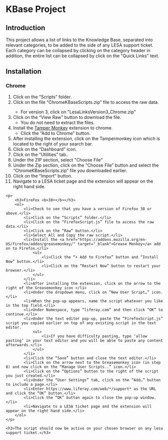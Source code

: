 <h1>KBase Project</h1>

<p>
	<h2>Introduction</h2>
	<p>This project allows a list of links to the Knowledge Base, separated into relevant categories, to be added to the side of any LESA support ticket. Each category can be collapsed by clicking on the category header in addition, the entire list can be collapsed by click on the "Quick Links" text.</p>
<p>

<p>
	<h2>Installation</h2>
	<p>
		<h3>Chrome</h3> 
		<ol>
			<li>Click on the “Scripts” folder.</li>
			<li>Click on the file “ChromeKBaseScripts.zip” file to access the raw data.</li>
				<ul>
					<li>For version 3, click on "LesaLinksVersion3_Chrome.zip"</li>
				</ul>
			<li>Click on the “View Raw” button to download the file.<ul><li>You do not need to extract the files.</li></ul></li>
			<li>Install the <a href="https://chrome.google.com/webstore/detail/tampermonkey/dhdgffkkebhmkfjojejmpbldmpobfkfo?hl=en" target="_blank">Tamper Monkey</a> extension to chrome.
				<ul>
					<li>Click the “Add to Chrome” button.</li>
				</ul>
			</li>
			<li>After installing the extension, click on the Tampermonkey icon which is located to the right of your search bar. </li>
			<li>Click on the “Dashboard” icon.
			<li>Click on the “Utilities” tab..</li>
			<li>Under the ZIP section, select "Choose File"</li>
			<li>Under the Zip section, click on the “Choose File” button and select the “ChromeKBaseScripts.zip” file you downloaded earlier.</li>
			<li>Click on the “Import” button.</li>
			<li>Navigate to a LESA ticket page and the extension will appear on the right hand side.</li>
		</ol>
	</p>

	<p>
		<h3>FireFox <b>38+</b></h3>
		<ol>
			<li>Check to see that you have a version of Firefox 38 or above.</li>
			<li>Click on the “Scripts” folder.</li>
			<li>Click on the “FirefoxScript.js” file to access the raw data.</li>
			<li>Click on the “Raw” button.</li>
			<li>Select All and Copy the raw script.</li>
			<li>Install the <a href="https://addons.mozilla.org/en-US/firefox/addon/greasemonkey/" target="_blank">Grease Monkey</a> add on to Firefox.</li>
				<ul>
					<li>Click the “+ Add to Firefox” button and “Install Now” button.</li>
					<li>Click on the “Restart Now” button to restart your browser.</li>
				</ul>
			</li>
			<li>After installing the extension, click on the arrow to the right of the Greasemonkey icon </li>
			<li>Under the dropdown menu, click on “New User Script…” icon.</li>
			<li>When the pop-up appears, name the script whatever you like in the top field.</li>
			<li>Under Namespace, type “liferay.com” and then click “OK” to continue.</li>
			<li>Under the text editor pop-up, paste the “FirefoxScript.js” script you copied earlier on top of any existing script in the text editor.
				<ul>
					<li>If you have difficulty pasting, type ‘allow pasting’ in your text editor and you will be able to paste any content afterwards.</li>
				</ul>
			</li>
			<li>Click the “Save” button and close the text editor.</li>
			<li>Click on the arrow next to the Greasemonkey icon (in step 8) and now click on the “Manage User Scripts..” icon.</li>
			<li>Click on the “Options” button to the right of the script you just created.</li>
			<li>Under the “User Settings” tab, click on the “Add…” button to include a page.</li>
			<li>Enter https://www.liferay.com/web/*/support* as the URL and click the “OK” button.</li>
			<li>Click the “OK” button again to close the pop-up window.</li>
			<li>Navigate to a LESA ticket page and the extension will appear on the right hand side.</li>
		</ol>
	</p>

	<h3>The script should now be active on your chosen browser on any lesa support ticket.</h3>
</p>

